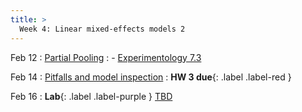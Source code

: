 ```yaml
---
title: >
  Week 4: Linear mixed-effects models 2
---
```


Feb 12
: [Partial Pooling](https://socialinteractionlab.github.io/psych710-notes/linear-mixed-effects-models-2.html)
  : - [Experimentology 7.3](https://experimentology.io/007-models.html#regression-models)

Feb 14
: [Pitfalls and model inspection](https://socialinteractionlab.github.io/psych710-notes/linear-mixed-effects-models-3.html)
: **HW 3 due**{: .label .label-red }

Feb 16
: **Lab**{: .label .label-purple } [TBD](#)
